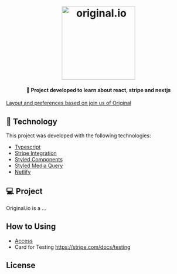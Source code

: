 <h1 align="center">
    <img alt="original.io" title="#original.io" src="#" width="200px" />
</h1>

<h4 align="center">
  🚀 Project developed to learn about react, stripe and nextjs
</h4>

[Layout and preferences based on join us of Original](https://github.com/original-io/join-us)

## :rocket: Technology

This project was developed with the following technologies:

- [Typescript](#)
- [Stripe Integration](#)
- [Styled Components](#)
- [Styled Media Query](#)
- [Netlify](#)

## 💻 Project

Original.io is a ...

## How to Using

- [Access](https://originalio-nextjs.netlify.app/)
- Card for Testing
  https://stripe.com/docs/testing

## License
